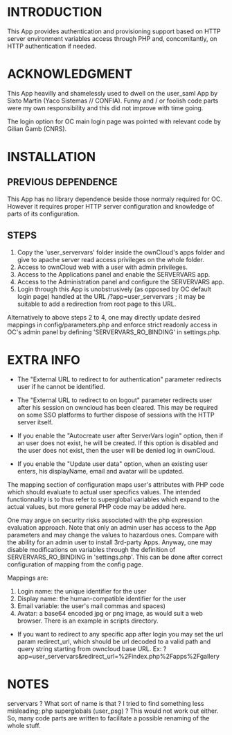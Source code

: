 INTRODUCTION
============

This App provides authentication and provisioning support based on HTTP
server environment variables access through PHP and, concomitantly, on
HTTP authentication if needed.

ACKNOWLEDGMENT
==============

This App heavilly and shamelessly used to dwell on the user_saml App by
Sixto Martin (Yaco Sistemas // CONFIA). Funny and / or foolish code
parts were my own responsibility and this did not improve with time
going.

The login option for OC main login page was pointed with relevant code
by Gilian Gamb (CNRS).



INSTALLATION
============

PREVIOUS DEPENDENCE
-------------------

This App has no library dependence beside those normaly required for OC.
However it requires proper HTTP server configuration and knowledge of
parts of its configuration.

STEPS
-----

1. Copy the 'user_servervars' folder inside the ownCloud's apps folder
   and give to apache server read access privileges on the whole folder.
2. Access to ownCloud web with a user with admin privileges.
3. Access to the Applications panel and enable the SERVERVARS app.
4. Access to the Administration panel and configure the SERVERVARS app.
5. Login through this App is unobstrusively (as opposed by OC default
   login page) handled at the URL /?app=user_servervars ; it may be
   suitable to add a redirection from root page to this URL.

Alternatively to above steps 2 to 4, one may directly update desired
mappings in config/parameters.php and enforce strict readonly access in
OC's admin panel by defining 'SERVERVARS_RO_BINDING' in settings.php.

EXTRA INFO
==========

* The "External URL to redirect to for authentication" parameter
  redirects user if he cannot be identified.

* The "External URL to redirect to on logout" parameter redirects user
  after his session on owncloud has been cleared. This may be required
  on some SSO platforms to further dispose of sessions with the HTTP
  server itself.

* If you enable the "Autocreate user after ServerVars login" option,
  then if an
  user does not exist, he will be created. If this option is disabled
  and the user does not exist, then the user will be denied log in
  ownCloud.

* If you enable the "Update user data" option, when an existing user
  enters, his displayName, email and avatar will be updated.

The mapping section of configuration maps user's attributes with PHP
code which should evaluate to actual user specifics values. The intended
functionnality is to thus refer to superglobal variables which expand to
the actual values, but more general PHP code may be added here.

One may argue on security risks associated with the php expression
evaluation approach. Note that only an admin user has access to the App
parameters and may change the values to hazardous ones. Compare with the
ability for an admin user to install 3rd-party Apps. Anyway, one may
disable modifications on variables through the definition of
SERVERVARS_RO_BINDING in 'settings.php'. This can be done after correct
configuration of mapping from the config page.

Mappings are:
1. Login name: the unique identifier for the user
2. Display name: the human-compatible identifier for the user
3. Email variable: the user's mail commas and spaces)
4. Avatar: a base64 encoded jpg or png image, as would suit a web
   browser. There is an example in scripts directory.

* If you want to redirect to any specific app after login you
  may set the url param redirect_url, which should be url decoded to a
  valid path and query string starting from owncloud base URL. Ex:
  ?app=user_servervars&redirect_url=%2Findex.php%2Fapps%2Fgallery

NOTES
=====

servervars ? What sort of name is that ? I tried to find something less
misleading; php superglobals (user_psg) ?  This would not work out
either. So, many code parts are written to facilitate a possible
renaming of the whole stuff.
